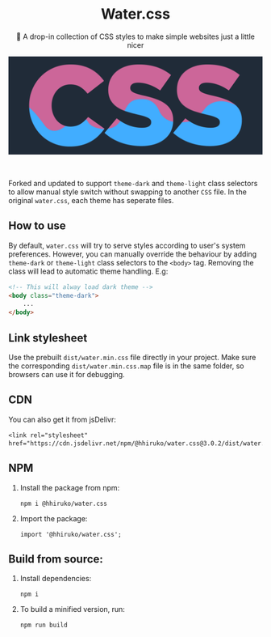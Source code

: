 <h1 align="center">Water.css</h1>
<p align="center">🌊 A drop-in collection of CSS styles to make simple websites just a little nicer</p>

[![Water.css](/assets/logo.svg)](https://watercss.kognise.dev/)

<br>

Forked and updated to support `theme-dark` and `theme-light` class selectors to allow manual style switch without swapping to another `CSS` file. In the original `water.css`, each theme has seperate files.

## How to use
By default, `water.css` will try to serve styles according to user's system preferences. However, you can manually override the behaviour by adding `theme-dark` or `theme-light` class selectors to the `<body>` tag. Removing the class will lead to automatic theme handling. E.g:
```html
<!-- This will alway load dark theme -->
<body class="theme-dark">
    ...
</body>
```

## Link stylesheet
Use the prebuilt `dist/water.min.css` file directly in your project. Make sure the corresponding `dist/water.min.css.map` file is in the same folder, so browsers can use it for debugging.

## CDN
You can also get it from jsDelivr:
```
<link rel="stylesheet" href="https://cdn.jsdelivr.net/npm/@hhiruko/water.css@3.0.2/dist/water.min.css">
```

## NPM
1. Install the package from npm:
    ```
    npm i @hhiruko/water.css
    ```
2. Import the package:
   ```
   import '@hhiruko/water.css';
   ```

## Build from source:
1. Install dependencies:
    ```
    npm i
    ```
2. To build a minified version, run:
    ```
    npm run build
    ```
